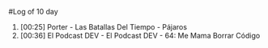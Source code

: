 #Log of 10 day

1. [00:25] Porter - Las Batallas Del Tiempo - Pájaros
1. [00:36] El Podcast DEV - El Podcast DEV - 64: Me Mama Borrar Código
